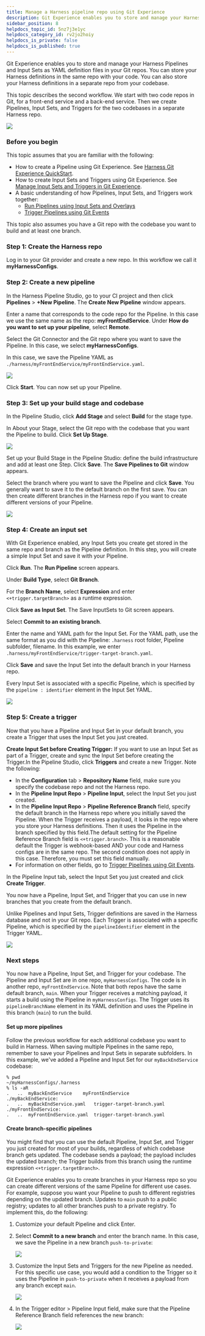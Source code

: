 ```yaml
---
title: Manage a Harness pipeline repo using Git Experience
description: Git Experience enables you to store and manage your Harness Pipelines and configs in your Git repos.
sidebar_position: 8
helpdocs_topic_id: 5nz7j3e1yc
helpdocs_category_id: rv2jo2hoiy
helpdocs_is_private: false
helpdocs_is_published: true
---
```


Git Experience enables you to store and manage your Harness Pipelines and Input Sets as YAML definition files in your Git repos. You can store your Harness definitions in the same repo with your code. You can also store your Harness definitions in a separate repo from your codebase.

This topic describes the second workflow. We start with two code repos in Git, for a front-end service and a back-end service. Then we create Pipelines, Input Sets, and Triggers for the two codebases in a separate Harness repo.

![](./static/manage-a-harness-pipeline-repo-using-git-experience-14.png)

### Before you begin

This topic assumes that you are familiar with the following:

* How to create a Pipeline using Git Experience. See [Harness Git Experience QuickStart](configure-git-experience-for-harness-entities.md).
* How to create Input Sets and Triggers using Git Experience. See [Manage Input Sets and Triggers in Git Experience](manage-input-sets-in-simplified-git-experience.md).
* A basic understanding of how Pipelines, Input Sets, and Triggers work together:
	+ [Run Pipelines using Input Sets and Overlays](../8_Pipelines/run-pipelines-using-input-sets-and-overlays.md)
	+ [Trigger Pipelines using Git Events](/docs/platform/triggers/triggering-pipelines/)

This topic also assumes you have a Git repo with the codebase you want to build and at least one branch.

### Step 1: Create the Harness repo

Log in to your Git provider and create a new repo. In this workflow we call it **myHarnessConfigs**.

### Step 2: Create a new pipeline

In the Harness Pipeline Studio, go to your CI project and then click **Pipelines** > **+New Pipeline**. The **Create New Pipeline** window appears.

Enter a name that corresponds to the code repo for the Pipeline. In this case we use the same name as the repo: **myFrontEndService**. Under **How do you want to set up your pipeline**, select **Remote**.

Select the Git Connector and the Git repo where you want to save the Pipeline. In this case, we select **myHarnessConfigs**.

In this case, we save the Pipeline YAML as `./harness/myFrontEndService/myFrontEndService.yaml`.

![](./static/manage-a-harness-pipeline-repo-using-git-experience-15.png)

Click **Start**. You can now set up your Pipeline.

### Step 3: Set up your build stage and codebase

In the Pipeline Studio, click **Add Stage** and select **Build** for the stage type.

In About your Stage, select the Git repo with the codebase that you want the Pipeline to build. Click **Set Up Stage**.

![](./static/manage-a-harness-pipeline-repo-using-git-experience-16.png)

Set up your Build Stage in the Pipeline Studio: define the build infrastructure and add at least one Step. Click **Save**. The **Save Pipelines to Git** window appears.

Select the branch where you want to save the Pipeline and click **Save**. You generally want to save it to the default branch on the first save. You can then create different branches in the Harness repo if you want to create different versions of your Pipeline.

![](./static/manage-a-harness-pipeline-repo-using-git-experience-17.png)

### Step 4: Create an input set

With Git Experience enabled, any Input Sets you create get stored in the same repo and branch as the Pipeline definition. In this step, you will create a simple Input Set and save it with your Pipeline.

Click **Run**. The **Run Pipeline** screen appears.

Under **Build Type**, select **Git Branch**.

For the **Branch Name**, select **Expression** and enter `<+trigger.targetBranch>` as a runtime expression.

Click **Save as Input Set**. The Save InputSets to Git screen appears.

Select **Commit to an existing branch**.

Enter the name and YAML path for the Input Set. For the YAML path, use the same format as you did with the Pipeline: `.harness` root folder, Pipeline subfolder, filename. In this example, we enter `.harness/myFrontEndService/trigger-target-branch.yaml`.

Click **Save** and save the Input Set into the default branch in your Harness repo.

Every Input Set is associated with a specific Pipeline, which is specified by the `pipeline : identifier` element in the Input Set YAML.

![](./static/manage-a-harness-pipeline-repo-using-git-experience-18.png)

### Step 5: Create a trigger

Now that you have a Pipeline and Input Set in your default branch, you create a Trigger that uses the Input Set you just created.

**Create Input Set before Creating Trigger:** If you want to use an Input Set as part of a Trigger, create and sync the Input Set before creating the Trigger.In the Pipeline Studio, click **Triggers** and create a new Trigger. Note the following:

* In the **Configuration** tab > **Repository Name** field, make sure you specify the codebase repo and not the Harness repo.
* In the **Pipeline Input Repo** > **Pipeline Input**, select the Input Set you just created.
* In the **Pipeline Input Repo** > **Pipeline Reference Branch** field, specify the default branch in the Harness repo where you initially saved the Pipeline. When the Trigger receives a payload, it looks in the repo where you store your Harness definitions. Then it uses the Pipeline in the branch specified by this field.The default setting for the Pipeline Reference Branch field is `<+trigger.branch>`. This is a reasonable default the Trigger is webhook-based AND your code and Harness configs are in the same repo. The second condition does not apply in this case. Therefore, you must set this field manually.
* For information on other fields, go to [Trigger Pipelines using Git Events](/docs/platform/triggers/triggering-pipelines/).

In the Pipeline Input tab, select the Input Set you just created and click **Create Trigger**.

You now have a Pipeline, Input Set, and Trigger that you can use in new branches that you create from the default branch.

Unlike Pipelines and Input Sets, Trigger definitions are saved in the Harness database and not in your Git repo. Each Trigger is associated with a specific Pipeline, which is specified by the `pipelineIdentifier` element in the Trigger YAML.

![](./static/manage-a-harness-pipeline-repo-using-git-experience-19.png)

### Next steps

You now have a Pipeline, Input Set, and Trigger for your codebase. The Pipeline and Input Set are in one repo, `myHarnessConfigs`. The code is in another repo, `myFrontEndService`. Note that both repos have the same default branch, `main`. When your Trigger receives a matching payload, it starts a build using the Pipeline in `myHarnessConfigs`. The Trigger uses its `pipelineBranchName` element in its YAML definition and uses the Pipeline in this branch (`main`) to run the build.

#### Set up more pipelines

Follow the previous workflow for each additional codebase you want to build in Harness. When saving multiple Pipelines in the same repo, remember to save your Pipelines and Input Sets in separate subfolders. In this example, we've added a Pipeline and Input Set for our `myBackEndService` codebase:


```
% pwd  
~/myHarnessConfigs/.harness  
% ls -aR    
.	..	myBackEndService	myFrontEndService  
./myBackEndService:  
.	..	myBackEndService.yaml	trigger-target-branch.yaml  
./myFrontEndService:  
.	..	myFrontEndService.yaml	trigger-target-branch.yaml
```
#### Create branch-specific pipelines

You might find that you can use the default Pipeline, Input Set, and Trigger you just created for most of your builds, regardless of which codebase branch gets updated. The codebase sends a payload; the payload includes the updated branch; the Trigger builds from this branch using the runtime expression `<+trigger.targetBranch>`.

Git Experience enables you to create branches in your Harness repo so you can create different versions of the same Pipeline for different use cases. For example, suppose you want your Pipeline to push to different registries depending on the updated branch. Updates to `main` push to a public registry; updates to all other branches push to a private registry. To implement this, do the following:

1. Customize your default Pipeline and click Enter.
2. Select **Commit to a new branch** and enter the branch name. In this case, we save the Pipeline in a new branch `push-to-private`:

   ![](./static/manage-a-harness-pipeline-repo-using-git-experience-20.png)

3. Customize the Input Sets and Triggers for the new Pipeline as needed. For this specific use case, you would add a condition to the Trigger so it uses the Pipeline in `push-to-private` when it receives a payload from any branch except `main`.

   ![](./static/manage-a-harness-pipeline-repo-using-git-experience-21.png)
   
4. In the Trigger editor > Pipeline Input field, make sure that the Pipeline Reference Branch field references the new branch:
   
   ![](./static/manage-a-harness-pipeline-repo-using-git-experience-22.png)

